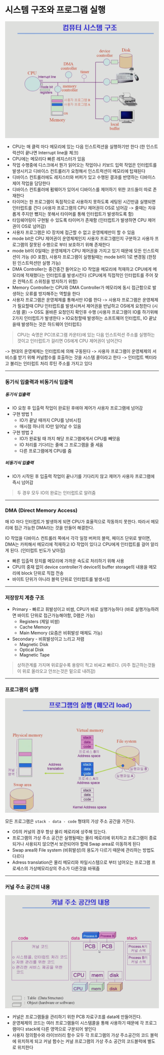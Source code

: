 # 시스템 구조와 프로그램 실행

![computer system](https://github.com/iiaii/memo/blob/master/images/computerSystem.png?raw=true)

- CPU는 매 클럭 마다 메모리에 있는 다음 인스트럭션을 실행하기만 한다 (한 인스트럭션이 끝나면 Interrupt line을 체크)
- CPU에는 메모리다 빠른 레지스터가 있음 
- 작업 수행중에 디스크에서 뭔가 읽어오는 작업이나 키보드 입력 작업은 인터럽트를 발생시키고 디바이스 컨트롤러가 요청해서 인스트럭션이 메모리에 탑재된다
- 디바이스 컨트롤러에도 레지스터와 버퍼가 있고 수행된 결과를 반영하는 디바이스 제어 작업을 담당한다
- 디바이스 컨트롤러에 펌웨어가 있어서 디바이스를 제어하기 위한 코드들이 따로 존재한다
- 타이머는 한 프로그램이 독점적으로 사용하지 못하도록 세팅된 시간만큼 실행되면 인터럽트를 건다 
  (사용자 프로그램의 CPU 제어권이 OS로 넘어감 -> 줄때는 자유롭게 주지만 뺐지는 못해서 타이머를 통해 인터럽트가 발생하도록 함)
- 타임쉐어링이 구현될 수 있도록 타이머가 존재함 (인터럽트가 발생하면 CPU 제어권이 OS로 넘어감)
- 사용자 프로그램은 IO 장치에 접근할 수 없고 운영체제만이 할 수 있음
- mode bit은 CPU 제어권이 운영체제인지 사용자 프로그램인지 구분하고 사용자 프로그램의 잘못된 수행으로 부터 보호하기 위해 존재한다
- mode bit이 0일때는 운영체제가 CPU 제어권을 가지고 있기 때문에 모든 인스트럭션이 가능 (IO 포함), 사용자 프로그램이 실행될때는 mode bit이 1로 변경됨 (한정된 인스트럭션만 실행 가능)
- DMA Controller는 중간중간 들어오는 IO 작업을 메모리에 적재하고 CPU에게 메모리에 적재했다는 인터럽트를 발생시킨다 (CPU에게 직접적인 인터럽트를 주어 잦은 컨텍스트 스위칭을 방지하기 위함)
- Memory Controller는 CPU와 DMA Controller가 메모리에 동시 접근함으로 발생하는 오류를 방지해주는 역할을 한다
- 사용자 프로그램은 운영체제를 통해서만 IO를 한다 -> 사용자 프로그램은 운영체제가 필요할때 CPU 인터럽트를 발생시켜서 제어권을 반납하고 OS에게 요청한다 (시스템 콜) -> OS도 올바른 요청인지 확인후 수행
(사용자 프로그램이 IO를 하기위해 2가지 인터럽트가 발생한다 > IO요청할때 발생하는 소프트웨어 인터럽트, IO 끝났을때 발생하는 것은 하드웨어 인터럽트)

> CPU는 숙명은 PC(프로그램 카운터)에 있는 다음 인스트럭션 주소를 실행하는 것이고 인터럽트가 걸리면 OS에게 CPU 제어권이 넘어간다

-> 현대의 운영체제는 인터럽트에 의해 구동된다
-> 사용자 프로그램이 운영체제의 서비스를 받기 위해 커널함수를 호출하는 것을 시스템 콜이라고 한다
-> 인터럽트 벡터라고 불리는 인터럽트 처리 루틴 주소를 가지고 있다
 
---
### 동기식 입출력과 비동기식 입출력

##### 동기식 입출력 

- IO 요청 후 입출력 작업이 완료된 후에야 제어가 사용자 프로그램에 넘어감
- 구현 방법 1
  - IO가 끝날 때까지 CPU를 낭비시킴
  - 매시점 하나의 IO만 일어날 수 있음
- 구현 방법 2
  - IO가 완료될 때 까지 해당 프로그램에게서 CPU를 빼앗음
  - IO 처리를 기다리는 줄에 그 프로그램을 줄 세움
  - 다른 프로그램에게 CPU를 줌

##### 비동기식 입출력

- IO가 시작된 후 입출력 작업이 끝나기를 기다리지 않고 제어가 사용자 프로그램에 즉시 넘어감


> 두 경우 모두 IO의 완료는 인터럽트로 알려줌
 

---
### DMA (Direct Memory Access)

매 IO 마다 인터럽트가 발생하게 되면 CPU가 효율적으로 작동하지 못한다.
따라서 메모리에 접근 가능한 DMA라는 것을 만들어 해결한다. 

IO 작업을 디바이스 컨트롤러 쪽에서 각각 일정 버퍼의 블럭, 페이즈 단위로 쌓이면, DMA는 카피해서 메모리에 적재하고 IO 작업이 있다고 CPU에게 인터럽트를 걸어 알리게 된다.
(인터럽트 빈도가 낮아짐)

- 빠른 입출력 장치를 메모리에 가까운 속도로 처리하기 위해 사용
- CPU의 중재 없이 device controller가 device의 buffer storage의 내용을 메모리에 block 단위로 직접 전송
- 바이트 단위가 아니라 블럭 단위로 인터럽트를 발생시킴


---
### 저장장치 계층 구조


- Primary - 빠르고 휘발성이고 비쌈, CPU가 바로 실행가능하다 (바로 실행가능하려면 바이트 단위로 접근가능해야함, D램은 가능)
  - Registers (제일 비쌈)
  - Cache Memory
  - Main Memory (요즘은 비휘발성 매체도 가능)
- Secondary - 비휘발성이고 느리고 저렴
  - Magnetic Disk
  - Optical Disk
  - Magnetic Tape


> 상하관계를 가지며 위로갈수록 용량이 적고 비싸고 빠르다. (자주 접근하는것들이 위로 올라오고 안쓰는것은 밑으로 내려감)
 

---
### 프로그램의 실행

![programExecution](https://github.com/iiaii/memo/blob/master/images/programExecution.png?raw=true)

모든 프로그램은 `stack - data - code` 형태의 가상 주소 공간을 가진다.

- OS의 커널의 경우 항상 물리 메로리에 상주해 있는다.
- 프로그램의 가상 주소 공간은 실행될때는 물리 메로리에 위치하고 프로그램이 종료되거나 사용되지 않으면서 보관되어야 할때 Swap area로 이동하게 된다
- Swap area와 File system (비휘발성)의 용도가 다르기 때문에 관리하는 방법도 다르다
- Adress translation은 물리 메모리와 파일시스템으로 부터 넘어오는 프로그램 프로세스의 가상메모리상의 주소가 다른것을 바꿔줌


---
### 커널 주소 공간의 내용

![kernel](https://github.com/iiaii/memo/blob/master/images/kernel.png?raw=true)

- 커널은 프로그램들을 관리하기 위한 PCB 자료구조를 data에 만들어진다.
- 운영체제의 코드는 여러 프로그램들이 시스템콜을 통해 사용하기 때문에 각 프로그램마다 stack에 다른 영역으로 구분되어 쌓인다
- 사용자 정의함수와 라이브러리 함수 모두 각 프로그램의 가상 주소공간의 코드 블럭에 위치하게 되고 커널 함수는 커널 프로그램의 가상 주소 공간의 코드블럭에 별도로 위치한다






